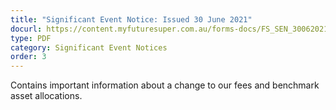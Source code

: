 ```yaml
---
title: "Significant Event Notice: Issued 30 June 2021"
docurl: https://content.myfuturesuper.com.au/forms-docs/FS_SEN_30062021.pdf
type: PDF
category: Significant Event Notices
order: 3
---
```


Contains important information about a change to our fees and benchmark asset allocations.
